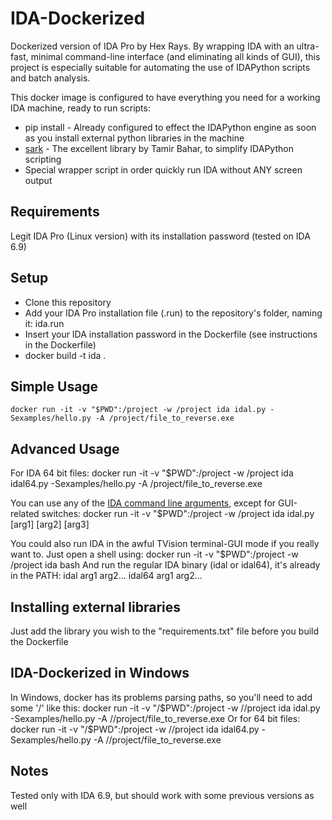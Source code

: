 # IDA-Dockerized
Dockerized version of IDA Pro by Hex Rays.
By wrapping IDA with an ultra-fast, minimal command-line interface (and eliminating all kinds of GUI), this project is especially suitable for automating the use of IDAPython scripts and batch analysis.

This docker image is configured to have everything you need for a working IDA machine, ready to run scripts:
* pip install - Already configured to effect the IDAPython engine as soon as you install external python libraries in the machine
* [sark](https://github.com/tmr232/Sark) - The excellent library by Tamir Bahar, to simplify IDAPython scripting
* Special wrapper script in order quickly run IDA without ANY screen output

## Requirements
Legit IDA Pro (Linux version) with its installation password (tested on IDA 6.9)

## Setup
* Clone this repository
* Add your IDA Pro installation file (.run) to the repository's folder, naming it: ida.run
* Insert your IDA installation password in the Dockerfile (see instructions in the Dockerfile)
* docker build -t ida .

## Simple Usage
    docker run -it -v "$PWD":/project -w /project ida idal.py -Sexamples/hello.py -A /project/file_to_reverse.exe

## Advanced Usage
For IDA 64 bit files:
    docker run -it -v "$PWD":/project -w /project ida idal64.py -Sexamples/hello.py -A /project/file_to_reverse.exe

You can use any of the [IDA command line arguments](https://www.hex-rays.com/products/ida/support/idadoc/417.shtml), except for GUI-related switches:
    docker run -it -v "$PWD":/project -w /project ida idal.py [arg1] [arg2] [arg3]

You could also run IDA in the awful TVision terminal-GUI mode if you really want to.  Just open a shell using:
    docker run -it -v "$PWD":/project -w /project ida bash
And run the regular IDA binary (idal or idal64), it's already in the PATH:
    idal arg1 arg2...
    idal64 arg1 arg2...

## Installing external libraries
Just add the library you wish to the "requirements.txt" file before you build the Dockerfile

## IDA-Dockerized in Windows
In Windows, docker has its problems parsing paths, so you'll need to add some '/' like this:
    docker run -it -v "/$PWD":/project -w //project ida idal.py -Sexamples/hello.py -A //project/file_to_reverse.exe
Or for 64 bit files:
    docker run -it -v "/$PWD":/project -w //project ida idal64.py -Sexamples/hello.py -A //project/file_to_reverse.exe

## Notes
Tested only with IDA 6.9, but should work with some previous versions as well